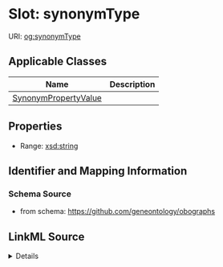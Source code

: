 # Slot: synonymType

URI: [og:synonymType](https://github.com/geneontology/obographs/synonymType)



<!-- no inheritance hierarchy -->




## Applicable Classes

| Name | Description |
| --- | --- |
[SynonymPropertyValue](SynonymPropertyValue.md) | 






## Properties

* Range: [xsd:string](http://www.w3.org/2001/XMLSchema#string)







## Identifier and Mapping Information







### Schema Source


* from schema: https://github.com/geneontology/obographs




## LinkML Source

<details>
```yaml
name: synonymType
from_schema: https://github.com/geneontology/obographs
rank: 1000
alias: synonymType
domain_of:
- SynonymPropertyValue
range: string

```
</details>